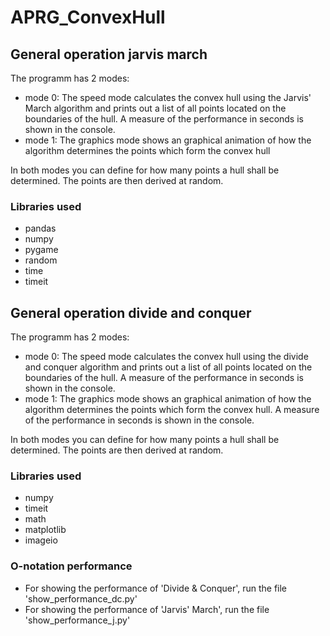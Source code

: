 # APRG_ConvexHull

## General operation jarvis march

The programm has 2 modes:
- mode 0: The speed mode
  calculates the convex hull using the Jarvis' March algorithm and prints out a list of all points located on the boundaries of the hull. A measure of the performance in seconds is shown in the console.
- mode 1: The graphics mode
  shows an graphical animation of how the algorithm determines the points which form the convex hull

In both modes you can define for how many points a hull shall be determined. The points are then derived at random.

### Libraries used

- pandas
- numpy
- pygame
- random
- time
- timeit

## General operation divide and conquer

The programm has 2 modes:
- mode 0: The speed mode
  calculates the convex hull using the divide and conquer algorithm and prints out a list of all points located on the boundaries of the hull. A measure of the performance in seconds is shown in the console.
- mode 1: The graphics mode
  shows an graphical animation of how the algorithm determines the points which form the convex hull. A measure of the performance in seconds is shown in the console.

In both modes you can define for how many points a hull shall be determined. The points are then derived at random.

### Libraries used

- numpy
- timeit
- math
- matplotlib
- imageio

### O-notation performance

- For showing the performance of 'Divide & Conquer', run the file 'show_performance_dc.py'
- For showing the performance of 'Jarvis' March', run the file 'show_performance_j.py'